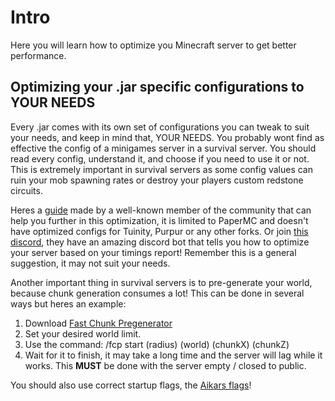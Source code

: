 # Intro

Here you will learn how to optimize you Minecraft server to get better performance.

## Optimizing your .jar specific configurations to YOUR NEEDS

Every .jar comes with its own set of configurations you can tweak to suit your needs, and keep in mind that, YOUR NEEDS. You probably wont find as effective the config of a minigames server in a survival server. You should read every config, understand it, and choose if you need to use it or not. This is extremely important in survival servers as some config values can ruin your mob spawning rates or destroy your players custom redstone circuits.

Heres a [guide](https://www.spigotmc.org/threads/guide-server-optimization⚡.283181/) made by a well-known member of the community that can help you further in this optimization, it is limited to PaperMC and doesn't have optimized configs for Tuinity, Purpur or any other forks. Or join [this discord](https://discord.gg/yev2rN3eZH), they have an amazing discord bot that tells you how to optimize your server based on your timings report! Remember this is a general suggestion, it may not suit your needs.

Another important thing in survival servers is to pre-generate your world, because chunk generation consumes a lot! This can be done in several ways but heres an example:

1. Download [Fast Chunk Pregenerator](https://www.spigotmc.org/resources/fast-chunk-pregenerator.74429/)
2. Set your desired world limit.
3. Use the command: /fcp start (radius) (world) (chunkX) (chunkZ)
4. Wait for it to finish, it may take a long time and the server will lag while it works. This **MUST** be done with the server empty / closed to public.

You should also use correct startup flags, the [Aikars flags](https://aikar.co/2018/07/02/tuning-the-jvm-g1gc-garbage-collector-flags-for-minecraft/)!